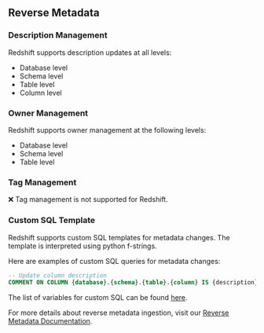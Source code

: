 ## Reverse Metadata


### Description Management

Redshift supports description updates at all levels:
- Database level
- Schema level
- Table level
- Column level

### Owner Management

Redshift supports owner management at the following levels:
- Database level
- Schema level
- Table level

### Tag Management

❌ Tag management is not supported for Redshift.

### Custom SQL Template

Redshift supports custom SQL templates for metadata changes. The template is interpreted using python f-strings.

Here are examples of custom SQL queries for metadata changes:

```sql
-- Update column description
COMMENT ON COLUMN {database}.{schema}.{table}.{column} IS {description};
```

The list of variables for custom SQL can be found [here](https://docs.getcollate.io/connectors/ingestion/workflows/reverse-metadata#custom-sql-template).

For more details about reverse metadata ingestion, visit our [Reverse Metadata Documentation](https://docs.getcollate.io/connectors/ingestion/workflows/reverse-metadata).
